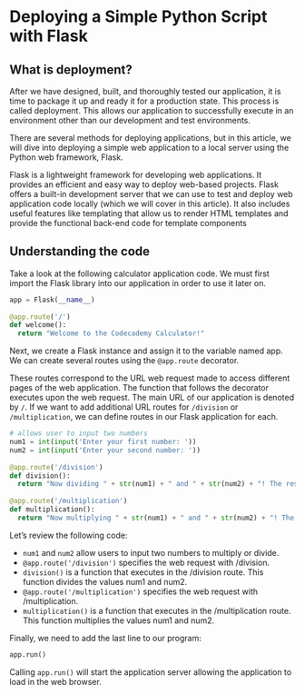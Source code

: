 # Deploying a Simple Python Script with Flask

## What is deployment?

After we have designed, built, and thoroughly tested our application, it is time to package it up and ready it for a production state. This process is called deployment. This allows our application to successfully execute in an environment other than our development and test environments.

There are several methods for deploying applications, but in this article, we will dive into deploying a simple web application to a local server using the Python web framework, Flask.

Flask is a lightweight framework for developing web applications. It provides an efficient and easy way to deploy web-based projects. Flask offers a built-in development server that we can use to test and deploy web application code locally (which we will cover in this article). It also includes useful features like templating that allow us to render HTML templates and provide the functional back-end code for template components

## Understanding the code

Take a look at the following calculator application code. We must first import the Flask library into our application in order to use it later on.

```py
app = Flask(__name__)
 
@app.route('/')
def welcome():
  return "Welcome to the Codecademy Calculator!"
```

Next, we create a Flask instance and assign it to the variable named app. We can create several routes using the `@app.route` decorator.

These routes correspond to the URL web request made to access different pages of the web application. The function that follows the decorator executes upon the web request. The main URL of our application is denoted by `/`. If we want to add additional URL routes for `/division` or `/multiplication`, we can define routes in our Flask application for each.

```py
# allows user to input two numbers
num1 = int(input('Enter your first number: '))
num2 = int(input('Enter your second number: '))
 
@app.route('/division')
def division():
  return "Now dividing " + str(num1) + " and " + str(num2) + "! The result is: {result}".format(result=str(num1/num2))
 
@app.route('/multiplication')
def multiplication():
  return "Now multiplying " + str(num1) + " and " + str(num2) + "! The result is: {result}".format(result=str(num1*num2))
```

Let’s review the following code:

- `num1` and `num2` allow users to input two numbers to multiply or divide.
- `@app.route('/division')` specifies the web request with /division.
- `division()` is a function that executes in the /division route. This function divides the values num1 and num2.
- `@app.route('/multiplication')` specifies the web request with /multiplication.
- `multiplication()` is a function that executes in the /multiplication route. This function multiplies the values num1 and num2.

Finally, we need to add the last line to our program:
```py
app.run()
```
Calling `app.run()` will start the application server allowing the application to load in the web browser.